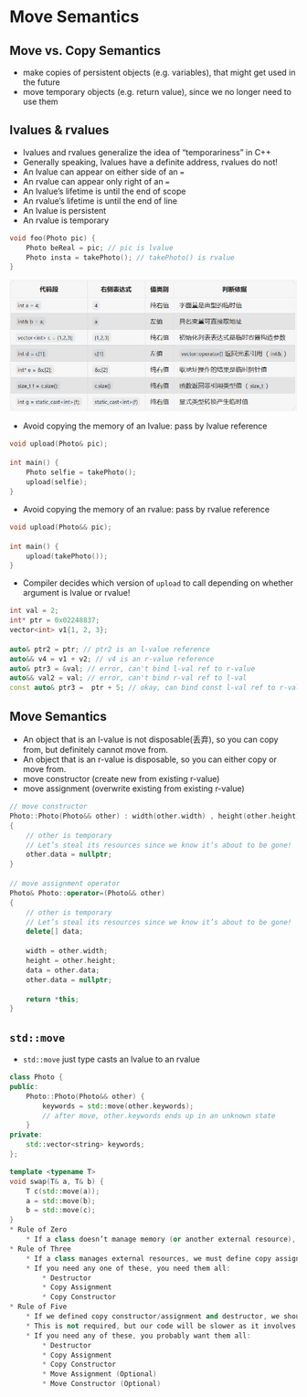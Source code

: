 # Move Semantics
## Move vs. Copy Semantics
* make copies of persistent objects (e.g. variables), that might get used in the future
* move temporary objects (e.g. return value), since we no longer need to use them
## lvalues & rvalues
* lvalues and rvalues generalize the idea of “temporariness” in C++
* Generally speaking, lvalues have a definite address, rvalues do not!
* An lvalue can appear on either side of an `=`
* An rvalue can appear only right of an `=`
* An lvalue’s lifetime is until the end of scope
* An rvalue’s lifetime is until the end of line
* An lvalue is persistent
* An rvalue is temporary
```cpp
void foo(Photo pic) {
    Photo beReal = pic; // pic is lvalue
    Photo insta = takePhoto(); // takePhoto() is rvalue
}
```
![alt text](images/image-36.png)
* Avoid copying the memory of an lvalue: pass by lvalue reference
```cpp
void upload(Photo& pic);

int main() {
    Photo selfie = takePhoto();
    upload(selfie);
}
```
* Avoid copying the memory of an rvalue: pass by rvalue reference
```cpp
void upload(Photo&& pic);

int main() {
    upload(takePhoto());
}
```
* Compiler decides which version of `upload` to call depending on whether argument is lvalue or rvalue!
```cpp
int val = 2;
int* ptr = 0x02248837;
vector<int> v1{1, 2, 3};

auto& ptr2 = ptr; // ptr2 is an l-value reference
auto&& v4 = v1 + v2; // v4 is an r-value reference
auto& ptr3 = &val; // error, can't bind l-val ref to r-value
auto&& val2 = val; // error, can't bind r-val ref to l-val
const auto& ptr3 =  ptr + 5; // okay, can bind const l-val ref to r-val
```
## Move Semantics
* An object that is an l-value is not disposable(丢弃), so you can copy from, but definitely cannot move from.
* An object that is an r-value is disposable, so you can either copy or move from.
* move constructor (create new from existing r-value)
* move assignment (overwrite existing from existing r-value)
```cpp
// move constructor
Photo::Photo(Photo&& other) : width(other.width) , height(other.height), data(other.data)
{
    // other is temporary
    // Let’s steal its resources since we know it’s about to be gone!
    other.data = nullptr;
}

// move assignment operator
Photo& Photo::operator=(Photo&& other)
{
    // other is temporary
    // Let’s steal its resources since we know it’s about to be gone!
    delete[] data;

    width = other.width;
    height = other.height;
    data = other.data;
    other.data = nullptr;

    return *this;
}
```
## `std::move`
* `std::move` just type casts an lvalue to an rvalue
```cpp
class Photo {
public:
    Photo::Photo(Photo&& other) {
        keywords = std::move(other.keywords);
        // after move, other.keywords ends up in an unknown state
    }
private:
    std::vector<string> keywords;
};
```
```cpp
template <typename T>
void swap(T& a, T& b) {
    T c(std::move(a));
    a = std::move(b);
    b = std::move(c);
}
* Rule of Zero
    * If a class doesn’t manage memory (or another external resource), the compiler generated versions of the SMFs are sufficient!
* Rule of Three
    * If a class manages external resources, we must define copy assignment/constructor and destructor.
    * If you need any one of these, you need them all:
        * Destructor
        * Copy Assignment
        * Copy Constructor
* Rule of Five
    * If we defined copy constructor/assignment and destructor, we should also define move constructor/assignment.
    * This is not required, but our code will be slower as it involves unnecessary copying.
    * If you need any of these, you probably want them all:
        * Destructor
        * Copy Assignment
        * Copy Constructor
        * Move Assignment (Optional)
        * Move Constructor (Optional)
